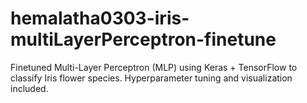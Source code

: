 # hemalatha0303-iris-multiLayerPerceptron-finetune
Finetuned Multi-Layer Perceptron (MLP) using Keras + TensorFlow to classify Iris flower species. Hyperparameter tuning and visualization included.
